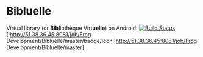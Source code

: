 # Bibluelle
Virtual library (or **Bibl**iothèque Virt**uelle**) on Android.
[![Build Status](https://travis-ci.org/Diabol/delivery-pipeline-plugin.png)](https://travis-ci.org/Diabol/delivery-pipeline-plugin)
[!http://51.38.36.45:8081/job/Frog Development/Bibluelle/master/badge/icon!|http://51.38.36.45:8081/job/Frog Development/Bibluelle/master]
